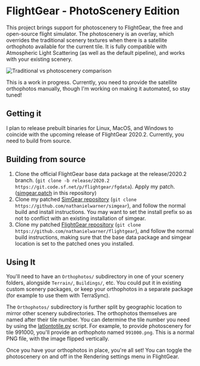 # FlightGear - PhotoScenery Edition

This project brings support for photoscenery to FlightGear, the free and open-source flight simulator.
The photoscenery is an overlay, which overrides the traditional scenery textures when there is a satellite orthophoto available for the current tile.
It is fully compatible with Atmospheric Light Scattering (as well as the default pipeline), and works with your existing scenery.

![Traditional vs photoscenery comparison](screenshots/photoscenery-comparison-ksba.png)

This is a work in progress. Currently, you need to provide the satellite orthophotos manually, though I'm working on making it automated, so stay tuned!

## Getting it

I plan to release prebuilt binaries for Linux, MacOS, and Windows to coincide with the upcoming release of FlightGear 2020.2. Currently, you need to build from source.

## Building from source

1. Clone the official FlightGear base data package at the release/2020.2 branch. (`git clone -b release/2020.2 https://git.code.sf.net/p/flightgear/fgdata`). Apply my patch. ([simgear.patch](simgear.patch) in this repository)
1. Clone my patched [SimGear repository](https://github.com/nathanielwarner/simgear) (`git clone https://github.com/nathanielwarner/simgear`), and follow the normal build and install instructions. You may want to set the install prefix so as not to conflict with an existing installation of simgear.
2. Clone my patched [FlightGear repository](https://github.com/nathanielwarner/flightgear) (`git clone https://github.com/nathanielwarner/flightgear`), and follow the normal build instructions, making sure that the base data package and simgear location is set to the patched ones you installed.

## Using It

You'll need to have an `Orthophotos/` subdirectory in one of your scenery folders, alongside `Terrain/`, `Buildings/`, etc. You could put it in existing custom scenery packages, or keep your orthophotos in a separate package (for example to use them with TerraSync).

The `Orthophotos/` subdirectory is further split by geographic location to mirror other scenery subdirectories. The orthophotos themselves are named after their tile number. You can determine the tile number you need by using the [latlontotile.py](latlontotile.py) script. For example, to provide photoscenery for tile 991000, you'll provide an orthophoto named `991000.png`. This is a normal PNG file, with the image flipped vertically.

Once you have your orthophotos in place, you're all set! You can toggle the photoscenery on and off in the Rendering settings menu in FlightGear.
